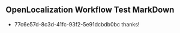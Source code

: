 ## OpenLocalization Workflow Test MarkDown
* 77c6e57d-8c3d-41fc-93f2-5e91dcbdb0bc 
thanks!<!--HONumber=Mar16_HO2-->
